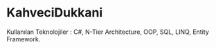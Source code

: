 # KahveciDukkani
Kullanılan Teknolojiler : C#, N-Tier Architecture, OOP, SQL, LINQ, Entity Framework.
